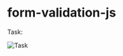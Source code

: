 # form-validation-js

Task:


![Task](https://user-images.githubusercontent.com/49322171/159458377-43952f29-b2a5-4d01-b28d-12d465095a37.PNG)
